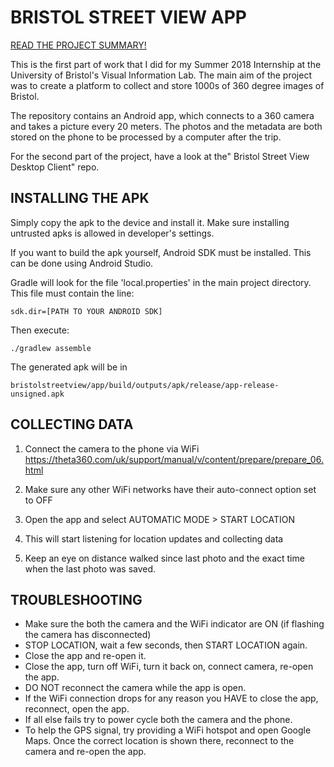 # BRISTOL STREET VIEW APP

[READ THE PROJECT SUMMARY!](https://bitbucket.org/kg17815/bristolstreetview/src/master/Bristol%20Street%20View%20PROJECT%20SUMMARY.pdf)

This is the first part of work that I did for my Summer 2018 Internship at the University of Bristol's Visual Information Lab. The main aim of the project was to create a platform to collect and store 1000s of 360 degree images of Bristol.

The repository contains an Android app, which connects to a 360 camera and takes a picture every 20 meters. The photos and the metadata are both stored on the phone to be processed by a computer after the trip.

For the second part of the project, have a look at the" Bristol Street View Desktop Client" repo.

## INSTALLING THE APK

Simply copy the apk to the device and install it. Make sure installing untrusted apks is allowed in developer's settings.

If you want to build the apk yourself, Android SDK must be installed. This can be done using Android Studio.

Gradle will look for the file 'local.properties' in the main project directory. This file must contain the line:

`sdk.dir=[PATH TO YOUR ANDROID SDK]`

Then execute:

`./gradlew assemble`

The generated apk will be in

`bristolstreetview/app/build/outputs/apk/release/app-release-unsigned.apk`

## COLLECTING DATA

1. Connect the camera to the phone via WiFi
        https://theta360.com/uk/support/manual/v/content/prepare/prepare_06.html

2. Make sure any other WiFi networks have their auto-connect option set to OFF

3. Open the app and select AUTOMATIC MODE > START LOCATION

4. This will start listening for location updates and collecting data

5. Keep an eye on distance walked since last photo and the exact time when the last photo was saved.

## TROUBLESHOOTING

* Make sure the both the camera and the WiFi indicator are ON (if flashing the camera has disconnected)
* STOP LOCATION, wait a few seconds, then START LOCATION again.
* Close the app and re-open it.
* Close the app, turn off WiFi, turn it back on, connect camera, re-open the app.
* DO NOT reconnect the camera while the app is open.
* If the WiFi connection drops for any reason you HAVE to close the app, reconnect, open the app.
* If all else fails try to power cycle both the camera and the phone.
* To help the GPS signal, try providing a WiFi hotspot and open Google Maps. Once the correct location is shown there, reconnect to the camera and re-open the app.


